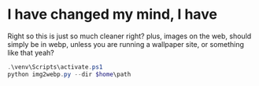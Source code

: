 # I have changed my mind, I have

Right so this is just so much cleaner right? plus, images on the web, should simply be in webp, unless you are running a wallpaper site, or something like that yeah?

```powershell
.\venv\Scripts\activate.ps1
python img2webp.py --dir $home\path
```